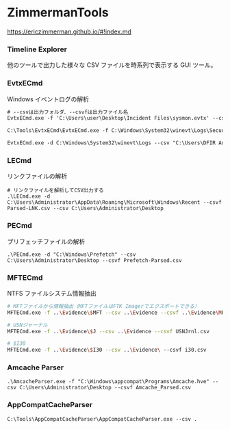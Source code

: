 # ZimmermanTools

https://ericzimmerman.github.io/#!index.md

### Timeline Explorer

他のツールで出力した様々な CSV ファイルを時系列で表示する GUI ツール。

### EvtxECmd

Windows イベントログの解析

```ps
# --csvは出力フォルダ、--csvfは出力ファイル名
EvtxECmd.exe -f 'C:\Users\user\Desktop\Incident Files\sysmon.evtx' --csv 'C:\Users\user\Desktop\Incident Files' --csvf sysmon.csv
```

```ps
C:\Tools\EvtxECmd\EvtxECmd.exe -f C:\Windows\System32\winevt\Logs\Security.evtx --inc 4624,4625 --csv .
```

```ps
EvtxECmd.exe -d C:\Windows\System32\winevt\Logs --csv "C:\Users\DFIR Analyst" --csvf Logs.csv
```

### LECmd

リンクファイルの解析

```shell
# リンクファイルを解析してCSV出力する
.\LECmd.exe -d C:\Users\Administrator\AppData\Roaming\Microsoft\Windows\Recent --csvf Parsed-LNK.csv --csv C:\Users\Administrator\Desktop
```

### PECmd

プリフェッチファイルの解析

```shell
.\PECmd.exe -d "C:\Windows\Prefetch" --csv C:\Users\Administrator\Desktop --csvf Prefetch-Parsed.csv
```

### MFTECmd

NTFS ファイルシステム情報抽出

```sh
# MFTファイルから情報抽出（MFTファイルはFTK Imagerでエクスポートできる）
MFTECmd.exe -f ..\Evidence\$MFT --csv ..\Evidence --csvf ..\Evidence\MFT_record.csv

# USNジャーナル
MFTECmd.exe -f ..\Evidence\$J --csv ..\Evidence --csvf USNJrnl.csv

# $I30
MFTECmd.exe -f ..\Evidence\$I30 --csv ..\Evidence\ --csvf i30.csv
```

### Amcache Parser

```shell
.\AmcacheParser.exe -f "C:\Windows\appcompat\Programs\Amcache.hve" --csv C:\Users\Administrator\Desktop --csvf Amcache_Parsed.csv
```

### AppCompatCacheParser

```shell
C:\Tools\AppCompatCacheParser\AppCompatCacheParser.exe --csv .
```